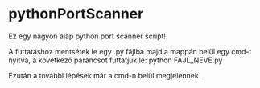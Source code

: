 # pythonPortScanner

Ez egy nagyon alap python port scanner script!

A futtatáshoz mentsétek le egy .py fájlba majd a mappán belül egy cmd-t nyitva, a következő parancsot futtatjuk le: python FÁJL_NEVE.py

Ezután a további lépések már a cmd-n belül megjelennek.
